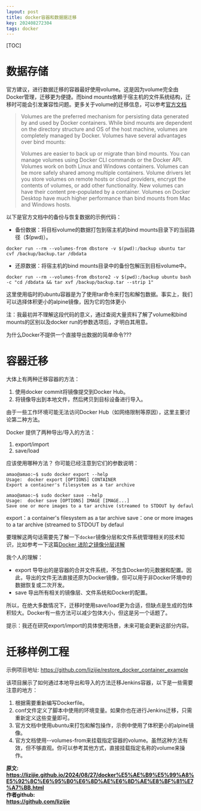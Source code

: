 ```yaml
---
layout: post
title: docker容器和数据据迁移
key: 202408272304
tags: docker
---
```


[TOC]

# 数据存储
官方建议，进行数据迁移的容器最好使用volume。这是因为volume完全由Docker管理，迁移更为便捷。而bind mounts依赖于宿主机的文件系统结构，迁移时可能会引发兼容性问题。更多关于volume的迁移信息，可以参考[官方文档](https://docs.docker.com/engine/storage/volumes/#back-up-restore-or-migrate-data-volumes)

>
>Volumes are the preferred mechanism for persisting data generated by and used by Docker containers. While bind mounts are dependent on the directory structure and OS of the host machine, volumes are completely managed by Docker. Volumes have several advantages over bind mounts:
>
>    Volumes are easier to back up or migrate than bind mounts.
>    You can manage volumes using Docker CLI commands or the Docker API.
>    Volumes work on both Linux and Windows containers.
>    Volumes can be more safely shared among multiple containers.
>    Volume drivers let you store volumes on remote hosts or cloud providers, encrypt the contents of volumes, or add other functionality.
>    New volumes can have their content pre-populated by a container.
>    Volumes on Docker Desktop have much higher performance than bind mounts from Mac and Windows hosts.

以下是官方文档中的备份与恢复数据的示例代码：
* 备份数据：将目标volume的数据打包到宿主机的bind mounts目录下的当前路径（$(pwd)）。
```
docker run --rm --volumes-from dbstore -v $(pwd):/backup ubuntu tar cvf /backup/backup.tar /dbdata
```
* 还原数据：将宿主机的bind mounts目录中的备份包解压到目标volume中。
```
docker run --rm --volumes-from dbstore2 -v $(pwd):/backup ubuntu bash -c "cd /dbdata && tar xvf /backup/backup.tar --strip 1"
```
这里使用临时的ubuntu容器是为了使用tar命令来打包和解包数据。事实上，我们可以选择体积更小的alpine镜像，因为它的包体更小

注：我最初并不理解这段代码的意义，通过查阅大量资料了解了volume和bind mounts的区别以及docker run的参数选项后，才明白其用意。

为什么Docker不提供一个直接导出数据的简单命令???

# 容器迁移
大体上有两种迁移容器的方法：
1. 使用docker commit将镜像提交到Docker Hub。
2. 将镜像导出到本地文件，然后拷贝到目标设备进行导入。

由于一些工作环境可能无法访问Docker Hub（如网络限制等原因），这里主要讨论第二种方法。

Docker 提供了两种导出/导入的方法：
1. export/import
2. save/load

应该使用哪种方法？
你可能已经注意到它们的参数说明：
```shell
amao@amao:~$ sudo docker export --help
Usage:  docker export [OPTIONS] CONTAINER
Export a container's filesystem as a tar archive
```
```shell
amao@amao:~$ sudo docker save --help
Usage:  docker save [OPTIONS] IMAGE [IMAGE...]
Save one or more images to a tar archive (streamed to STDOUT by defaul
```

export：a container's filesystem as a tar archive
save：one or more images to a tar archive (streamed to STDOUT by defaul

要理解这两句话需要先了解一下`docker`镜像分层和文件系统管理相关的技术知识，比如参考一下这篇[Docker 进阶之镜像分层详解](https://developer.aliyun.com/article/981453)

我个人的理解：
* export 导导出的是容器的合并文件系统，不包含Docker的元数据和配置。因此，导出的文件无法直接还原为Docker镜像，但可以用于非Docker环境中的数据恢复或二次开发。
* save 导出所有相关的镜像层、文件系统和Docker的配置。

所以，在绝大多数情况下，迁移时使用save/load更为合适，但缺点是生成的包体积较大。Docker有一些方法可以减少包体大小，但这是另一个话题了。

提示：我还在研究export/import的具体使用场景，未来可能会更新这部分内容。

# 迁移样例工程

示例项目地址: https://github.com/lizijie/restore_docker_container_example

该项目展示了如何通过本地导出和导入的方法迁移Jenkins容器，以下是一些需要注意的地方：

1. 根据需要重新编写Dockerfile。
2. conf文件定义了脚本中使用的环境变量。如果你也在进行Jenkins迁移，只需重新定义这些变量即可。
3. 官方文档中使用ubuntu来打包和解包操作，示例中使用了体积更小的alpine镜像。
4. 官方文档使用--volumes-from来挂载指定容器的volume。虽然这种方法有效，但不够直观。你可以参考其他方式，直接挂载指定名称的volume来操作。


<b>原文:<br>
<https://lizijie.github.io/2024/08/27/docker%E5%AE%B9%E5%99%A8%E5%92%8C%E6%95%B0%E6%8D%AE%E6%8D%AE%E8%BF%81%E7%A7%BB.html>
<br>
作者github:<br>
<https://github.com/lizijie>
</b>
